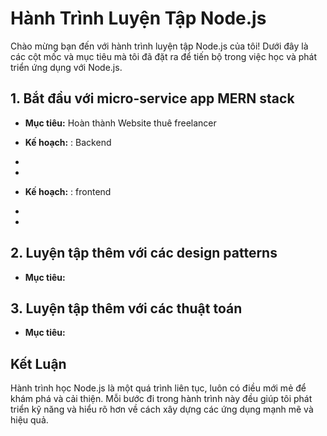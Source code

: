 # Hành Trình Luyện Tập Node.js

Chào mừng bạn đến với hành trình luyện tập Node.js của tôi! Dưới đây là các cột mốc và mục tiêu mà tôi đã đặt ra để tiến bộ trong việc học và phát triển ứng dụng với Node.js.


## 1. Bắt đầu với micro-service app MERN stack 
- **Mục tiêu:** Hoàn thành Website thuê freelancer

- **Kế hoạch:** : Backend
+
+

- **Kế hoạch:** : frontend
+
+


## 2. Luyện tập thêm với các design patterns
- **Mục tiêu:** 

## 3. Luyện tập thêm với các thuật toán
- **Mục tiêu:** 








## Kết Luận

Hành trình học Node.js là một quá trình liên tục, luôn có điều mới mẻ để khám phá và cải thiện. Mỗi bước đi trong hành trình này đều giúp tôi phát triển kỹ năng và hiểu rõ hơn về cách xây dựng các ứng dụng mạnh mẽ và hiệu quả.
